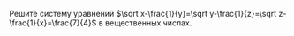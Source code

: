 Решите систему уравнений $\sqrt x-\frac{1}{y}=\sqrt y-\frac{1}{z}=\sqrt z-\frac{1}{x}=\frac{7}{4}$ 
  в вещественных числах.